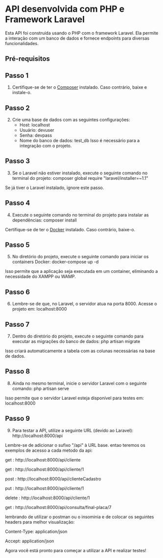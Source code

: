 # API desenvolvida com PHP e Framework Laravel

Esta API foi construída usando o PHP com o framework Laravel. Ela permite a interação com um banco de dados e fornece endpoints para diversas funcionalidades.

## Pré-requisitos

## Passo 1

1. Certifique-se de ter o [Composer](https://getcomposer.org/) instalado. Caso contrário, baixe e instale-o.

## Passo 2
2. Crie uma base de dados com as seguintes configurações:
   - Host: localhost
   - Usuário: devuser
   - Senha: devpass
   - Nome do banco de dados: test_db
   Isso é necessário para a integração com o projeto.

## Passo 3
3. Se o Laravel não estiver instalado, execute o seguinte comando no terminal do projeto:
composer global require "laravel/installer=~1.1"

Se já tiver o Laravel instalado, ignore este passo.

## Passo 4
4. Execute o seguinte comando no terminal do projeto para instalar as dependências:
composer install

Certifique-se de ter o [Docker](https://www.docker.com/) instalado. Caso contrário, baixe-o.

## Passo 5
5. No diretório do projeto, execute o seguinte comando para iniciar os containers Docker:
docker-compose up -d

Isso permite que a aplicação seja executada em um container, eliminando a necessidade do XAMPP ou WAMP.

## Passo 6
6. Lembre-se de que, no Laravel, o servidor atua na porta 8000. Acesse o projeto em:
localhost:8000

## Passo 7
7. Dentro do diretório do projeto, execute o seguinte comando para executar as migrações do banco de dados:
php artisan migrate

Isso criará automaticamente a tabela com as colunas necessárias na base de dados.

## Passo 8
8. Ainda no mesmo terminal, inicie o servidor Laravel com o seguinte comando:
php artisan serve

Isso permite que o servidor Laravel esteja disponível para testes em:
localhost:8000

## Passo 9
9. Para testar a API, utilize a seguinte URL (devido ao Laravel):
http://localhost:8000/api

Lembre-se de adicionar o sufixo "/api" à URL base.
entao teremos os exemplos de acesso a cada metodo da api:

get : http://localhost:8000/api/cliente

get : http://localhost:8000/api/cliente/1

post : http://localhost:8000/api/clienteCadastro

put : http://localhost:8000/api/cliente/1

delete : http://localhost:8000/api/cliente/1

get : http://localhost:8000/api/consulta/final-placa/7


lembrando de utilizar o postman ou o insominia e de colocar os seguintes headers para melhor visualização:

Content-Type: application/json

Accept: application/json

Agora você está pronto para começar a utilizar a API e realizar testes!
